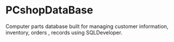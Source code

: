 # PCshopDataBase
Computer parts database built for managing customer information, inventory, orders , records using SQLDeveloper.
